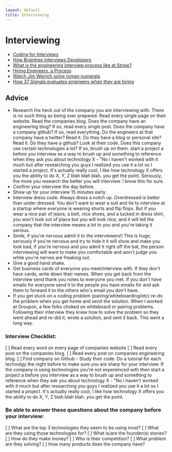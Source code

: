 ```yaml
---
layout: default
title: Interviewing
---
```


# Interviewing

* [Coding for Interviews](http://codingforinterviews.com/)
* [How Braintree Interviews Developers](https://www.braintreepayments.com/braintrust/how-braintree-interviews-exceptional-developers)
* [What is the engineering interview process like at Stripe?](http://www.quora.com/Stripe-company/What-is-the-engineering-interview-process-like-at-Stripe)
* [Hiring Engineers, a Process](http://hueniverse.com/2013/02/hiring-engineers-a-process/)
* [Watch Jim Weirich solve roman numerals](http://www.youtube.com/watch?v=983zk0eqYLY)
* [How 37 Signals evaluates engineers when they are hiring](http://37signals.com/svn/posts/2628-how-to-hire-a-programmer-when-youre-not-a-programmer)


## Advice

* Research the heck out of the company you are interviewing with. There is no such thing as being over prepared. Read every single page on their website. Read the companies blog. Does the company have an engineering blog? If so, read every single post. Does the company have a company github? If so, read everything. Do the engineers at that company have a twitter? Read it. Do they have a blog or personal site? Read it. Do they have a github? Look at their code. Does this company use certain technologies a lot? If so, brush up on them. start a project a before you interview as a way to brush up and something to reference when they ask you about technology X - "No i haven't worked with it much but after researching you guys I realized you use it a lot so I started a project. It's actually really cool, I like how technology X offers you the ability to do X, Y, Z blah blah blah. you get the point. Seriously, the more you research the better you will interview. I know this for sure.   
* Confirm your interview the day before.
* Show up for your interview 15 minutes early.
* Interview dress code: Always dress a notch up. Overdressed is better than under dressed. You don't want to wear a suit and tie to interview at a startup where everyone is wearing shorts and flip flops. But if you wear a nice pair of jeans, a belt, nice shoes, and a tucked in dress shirt, you won't look out of place but you will look nice, and it will tell the company that the interview means a lot to you and you're taking it serious.
* Smile, if you're nervous admit it to the interviewers!! This is huge, seriously if you're nervous and try to hide it it will show and make you look bad, if you're nervous and you admit it right off the bat, the person interviewing will want to make you comfortable and won't judge you while you're nerves are freaking out.
* Give a good hand shake.
* Get business cards of everyone you meet/interview with. If they don't have cards, write down their names. When you get back from the interview send thank you notes to everyone you met. If you don't have emails for everyone send it to the people you have emails for and ask them to forward it to the others who's email you don't have.
* If you get stuck on a coding problem (pairing/whiteboarding/etc) re-do the problem when you get home and send the solution. When I worked at Groupon, a few folks choked on whiteboard or pairing problems. Following their interview they knew how to solve the problem so they went ahead and re-did it, wrote a solution, and sent it back. This went a long way.


### Interview Checklist:
[ ] Read every word on every page of companies website
[ ] Read every post on the companies blog.
[ ] Read every post on companies engineering blog.
[ ] Find company on Github - Study their code.  Do a tutorial for each technolgy the night before to make sure you are sharp for your interview. If the company is using technologies you're not expereinced with then start a project a before you interview as a way to brush up and something to reference when they ask you about technology X - "No i haven't worked with it much but after researching you guys I realized you use it a lot so I started a project. It's actually really cool, I like how technology X offers you the ability to do X, Y, Z blah blah blah. you get the point.

### Be able to answer these questions about the company before your interview:
[ ] What are the top 3 technologies they seem to be using most?
[ ] What are they using those technologies for?
[ ] What is/are the founder(s) stories?
[ ] How do they make money?
[ ] Who is their competition?
[ ] What problem are they solving?
[ ] How many products does the company have? 

